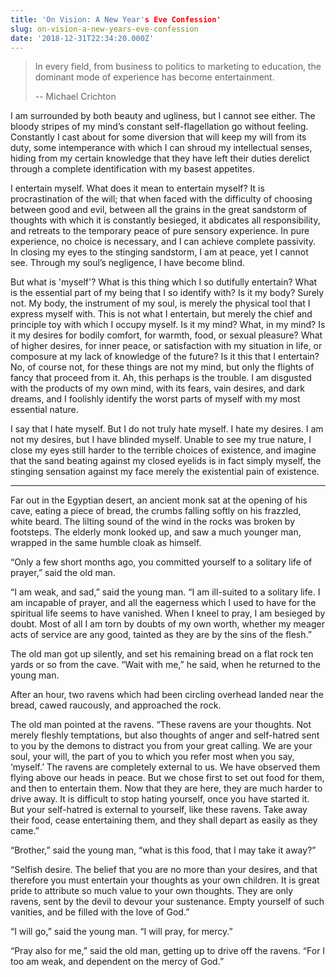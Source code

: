 ```yaml
---
title: 'On Vision: A New Year's Eve Confession'
slug: on-vision-a-new-years-eve-confession
date: '2018-12-31T22:34:20.000Z'
---
```


> In every field, from business to politics to marketing to education, the dominant mode of experience has become entertainment.
>
> \-- Michael Crichton

I am surrounded by both beauty and ugliness, but I cannot see either. The bloody stripes of my mind’s constant self-flagellation go without feeling. Constantly I cast about for some diversion that will keep my will from its duty, some intemperance with which I can shroud my intellectual senses, hiding from my certain knowledge that they have left their duties derelict through a complete identification with my basest appetites.

I entertain myself. What does it mean to entertain myself? It is procrastination of the will; that when faced with the difficulty of choosing between good and evil, between all the grains in the great sandstorm of thoughts with which it is constantly besieged, it abdicates all responsibility, and retreats to the temporary peace of pure sensory experience. In pure experience, no choice is necessary, and I can achieve complete passivity. In closing my eyes to the stinging sandstorm, I am at peace, yet I cannot see. Through my soul’s negligence, I have become blind.

But what is 'myself'? What is this thing which I so dutifully entertain? What is the essential part of my being that I so identify with? Is it my body? Surely not. My body, the instrument of my soul, is merely the physical tool that I express myself with. This is not what I entertain, but merely the chief and principle toy with which I occupy myself. Is it my mind? What, in my mind? Is it my desires for bodily comfort, for warmth, food, or sexual pleasure? What of higher desires, for inner peace, or satisfaction with my situation in life, or composure at my lack of knowledge of the future? Is it this that I entertain? No, of course not, for these things are not my mind, but only the flights of fancy that proceed from it. Ah, this perhaps is the trouble. I am disgusted with the products of my own mind, with its fears, vain desires, and dark dreams, and I foolishly identify the worst parts of myself with my most essential nature.

I say that I hate myself. But I do not truly hate myself. I hate my desires. I am not my desires, but I have blinded myself. Unable to see my true nature, I close my eyes still harder to the terrible choices of existence, and imagine that the sand beating against my closed eyelids is in fact simply myself, the stinging sensation against my face merely the existential pain of existence.

---

Far out in the Egyptian desert, an ancient monk sat at the opening of his cave, eating a piece of bread, the crumbs falling softly on his frazzled, white beard. The lilting sound of the wind in the rocks was broken by footsteps. The elderly monk looked up, and saw a much younger man, wrapped in the same humble cloak as himself.

“Only a few short months ago, you committed yourself to a solitary life of prayer,” said the old man.

“I am weak, and sad,” said the young man. “I am ill-suited to a solitary life. I am incapable of prayer, and all the eagerness which I used to have for the spiritual life seems to have vanished. When I kneel to pray, I am besieged by doubt. Most of all I am torn by doubts of my own worth, whether my meager acts of service are any good, tainted as they are by the sins of the flesh.”

The old man got up silently, and set his remaining bread on a flat rock ten yards or so from the cave. “Wait with me,” he said, when he returned to the young man.

After an hour, two ravens which had been circling overhead landed near the bread, cawed raucously, and approached the rock.

The old man pointed at the ravens. “These ravens are your thoughts. Not merely fleshly temptations, but also thoughts of anger and self-hatred sent to you by the demons to distract you from your great calling. We are your soul, your will, the part of you to which you refer most when you say, ‘myself.’ The ravens are completely external to us. We have observed them flying above our heads in peace. But we chose first to set out food for them, and then to entertain them. Now that they are here, they are much harder to drive away. It is difficult to stop hating yourself, once you have started it. But your self-hatred is external to yourself, like these ravens. Take away their food, cease entertaining them, and they shall depart as easily as they came.”

“Brother,” said the young man, “what is this food, that I may take it away?”

“Selfish desire. The belief that you are no more than your desires, and that therefore you must entertain your thoughts as your own children. It is great pride to attribute so much value to your own thoughts. They are only ravens, sent by the devil to devour your sustenance. Empty yourself of such vanities, and be filled with the love of God.”

“I will go,” said the young man. “I will pray, for mercy.”

“Pray also for me,” said the old man, getting up to drive off the ravens. “For I too am weak, and dependent on the mercy of God.”
